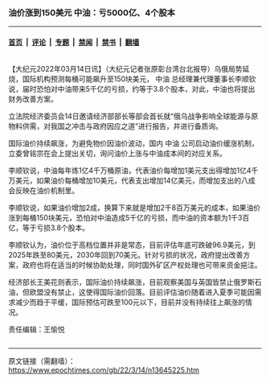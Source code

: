 ### 油价涨到150美元 中油：亏5000亿、4个股本

---

#### [首页](../../../..?n13645225) &nbsp;|&nbsp; [评论](../../../../../epoch-comment?n13645225) &nbsp;|&nbsp; [专题](../../../../../epoch-special?n13645225) &nbsp;|&nbsp; [禁闻](../../../../../epoch-news?n13645225) &nbsp;|&nbsp; [禁书](../../../../../books?n13645225) &nbsp;|&nbsp; [翻墙](https://github.com/gfw-breaker/nogfw/blob/master/README.md?n13645225)


<div class="column" id="artbody" itemprop="articleBody">
 <!-- article content begin -->
 <p>
  【大纪元2022年03月14日讯】（大纪元记者张原彰台湾台北报导）乌俄局势延烧，国际机构预测每桶可能飙升至150块美元，
  <ok href="https://www.epochtimes.com/gb/tag/%E4%B8%AD%E6%B2%B9.html">
   中油
  </ok>
  总经理兼代理董事长李顺钦说，届时恐怕对中油带来5千亿的亏损，约等于3.8个股本，对此，中油也将提出财务改善方案。
 </p>
 <p>
  立法院经济委员会14日邀请经济部部长等部会首长就“俄乌战争影响全球能源与原物料供需，对我国之冲击与政府因应之道”进行报告，并进行备质询。
 </p>
 <p>
  国际油价持续飙涨，为避免物价因油价波动，国内
  <ok href="https://www.epochtimes.com/gb/tag/%E4%B8%AD%E6%B2%B9.html">
   中油
  </ok>
  公司启动油价缓涨机制，立委曾铭宗在会上提出关切，询问油价上涨与中油成本间的对应关系。
 </p>
 <p>
  李顺钦说，中油每年炼1亿4千万桶原油，代表油价每增加1美元支出得增加1亿4千万美元，如果油价每桶增加10美元，代表支出增加14亿美元，而增加支出的八成会反映在油价机制里。
 </p>
 <p>
  李顺钦说，如果油价增加2成，换算下来就是增加2千8百万美元的成本，如果油价涨到每桶150块美元，恐怕对中油造成5千亿的亏损，而中油的资本额为1千3百亿，等于亏损3.8个股本。
 </p>
 <p>
  李顺钦认为，油价位于高档位置并非是常态，目前评估年底可跌破96.9美元，到2025年跌至80美元，2030年回到70美元。针对亏损的状况，政府提出改善方案，政府也将在适当的时候协助处理，同时国外矿区产权处理也可带来资金挹注。
 </p>
 <p>
  经济部长王美花则表示，国际油价持续飙涨，目前观察美国与英国皆禁止俄罗斯石油，但欧盟没有禁止，这使得国际油价回落。目前评估油价随着进入夏季可能因需求减少而趋于平缓，国际预估可跌至100元以下，目前并没有持续往上飙涨的情况。
 </p>
 <p>
  责任编辑：王愉悦
 </p>
 <!-- article content end -->
</div>


---

原文链接（需翻墙）：https://www.epochtimes.com/gb/22/3/14/n13645225.htm